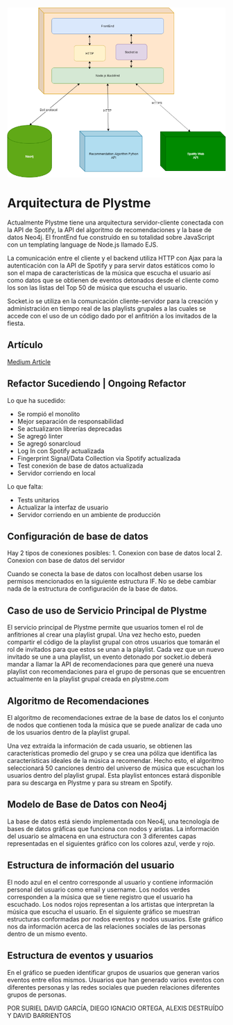![alt text](https://github.com/Diegorandom/PlystmeBeta/blob/master/plystmeLogin.png)

# Arquitectura de Plystme

Actualmente Plystme tiene una arquitectura servidor-cliente conectada con la API de Spotify, la API del algoritmo de recomendaciones y la base de datos Neo4j. El frontEnd fue construído en su totalidad sobre JavaScript con un templating language de Node.js llamado EJS. 

La comunicación entre el cliente y el backend utiliza HTTP con Ajax para la autenticación con la API de Spotify y para servir datos estáticos como lo son el mapa de características de la música que escucha el usuario así como datos que se obtienen de eventos detonados desde el cliente como los son las listas del Top 50 de música que escucha el usuario. 

Socket.io se utiliza en la comunicación cliente-servidor para la creación y administración en tiempo real de las playlists grupales a las cuales se accede con el uso de un código dado por el anfitrión a los invitados de la fiesta.

## Artículo
[Medium Article](https://medium.com/@diegoignacioortega/motor-de-recomendación-de-música-basado-en-grafos-f4e02de2884e)

## Refactor Sucediendo | Ongoing Refactor

Lo que ha sucedido:
- Se rompió el monolito
- Mejor separación de responsabilidad
- Se actualizaron librerías deprecadas
- Se agregó linter
- Se agregó sonarcloud
- Log In con Spotify actualizada
- Fingerprint Signal/Data Collection via Spotify actualizada
- Test conexión de base de datos actualizada
- Servidor corriendo en local

Lo que falta:
- Tests unitarios
- Actualizar la interfaz de usuario
- Servidor corriendo en un ambiente de producción

## Configuración de base de datos

Hay 2 tipos de conexiones posibles:
    1. Conexion con base de datos local
    2. Conexion con base de datos del servidor

Cuando se conecta la base de datos con localhost deben usarse los permisos mencionados en la siguiente estructura IF.
No se debe cambiar nada de la estructura de configuración de la base de datos.

## Caso de uso de Servicio Principal de Plystme

El servicio principal de Plystme permite que usuarios tomen el rol de anfitriones al crear una playlist grupal. Una vez hecho esto, pueden compartir el código de la playlist grupal con otros usuarios que tomarán el rol de invitados para que estos se unan a la playlist. Cada vez que un nuevo invitado se une a una playlist, un evento detonado por socket.io deberá mandar a llamar la API de recomendaciones para que generé una nueva playlist con recomendaciones para el grupo de personas que se encuentren actualmente en la playlist grupal creada en plystme.com

## Algoritmo de Recomendaciones

El algoritmo de recomendaciones extrae de la base de datos los el conjunto de nodos que contienen toda la música que se puede analizar de cada uno de los usuarios dentro de la playlist grupal.

Una vez extraída la información de cada usuario, se obtienen las características promedio del grupo y se crea una póliza que identifica las características ideales de la música a recomendar. Hecho esto, el algoritmo seleccionará 50 canciones dentro del universo de música que escuchan los usuarios dentro del playlist grupal. Esta playlist entonces estará disponible para su descarga en Plystme y para su stream en Spotify.

## Modelo de Base de Datos con Neo4j

La base de datos está siendo implementada con Neo4j, una tecnología de bases de datos gráficas que funciona con nodos y aristas. La información del usuario se almacena en una estructura con 3 diferentes capas representadas en el siguientes gráfico con los colores azul, verde y rojo.


## Estructura de información del usuario

El nodo azul en el centro corresponde al usuario y contiene información personal del usuario como email y username. Los nodos verdes corresponden a la música que se tiene registro que el usuario ha escuchado. Los nodos rojos representan a los artistas que interpretan la música que escucha el usuario. 
En el siguiente gráfico se muestran estructuras conformadas por nodos eventos y nodos usuarios. Este gráfico nos da información acerca de las relaciones sociales de las personas dentro de un mismo evento. 


## Estructura de eventos y usuarios

En el gráfico se pueden identificar grupos de usuarios que generan varios eventos entre ellos mismos. Usuarios que han generado varios eventos con diferentes personas y las redes sociales que pueden relaciones diferentes grupos de personas.


POR SURIEL DAVID GARCÍA, DIEGO IGNACIO ORTEGA, ALEXIS DESTRUÍDO Y DAVID BARRIENTOS

